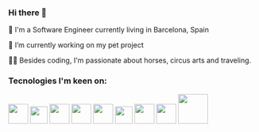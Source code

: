 ### Hi there 👋

🏮 I'm a Software Engineer currently living in Barcelona, Spain

🔭 I’m currently working on my pet project

🤸‍♀️ Besides coding, I'm passionate about horses, circus arts and traveling.

### Tecnologies I'm keen on:
  <div display="flex">
    <img width="40px" margin="10px" src="https://cdn.worldvectorlogo.com/logos/angular-icon.svg"/>
    <img width="35px" src="https://upload.wikimedia.org/wikipedia/commons/thumb/4/4c/Typescript_logo_2020.svg/1024px-Typescript_logo_2020.svg.png" />
    <img width="40px" src="https://cdn.worldvectorlogo.com/logos/nestjs.svg" />
    <img width="40px" src="https://upload.wikimedia.org/wikipedia/commons/1/17/GraphQL_Logo.svg" />
    <img width="40px" src="https://upload.wikimedia.org/wikipedia/commons/a/a7/React-icon.svg" />
    <img width="35px" src="https://cdn.worldvectorlogo.com/logos/nodejs-icon.svg" />
    <img width="40px" src="https://cdn.worldvectorlogo.com/logos/logo-javascript.svg" />
<!--     <img width="60px" src="https://cdn.worldvectorlogo.com/logos/jest-2.svg" /> -->
    <img width="40px" src="https://cdn.worldvectorlogo.com/logos/redux.svg" />
    <img width="60px" src="https://cdn.worldvectorlogo.com/logos/express-109.svg" />
  <div>



<!--
**thaistcosta/thaistcosta** is a ✨ _special_ ✨ repository because its `README.md` (this file) appears on your GitHub profile.

Here are some ideas to get you started:

- 🔭 I’m currently working on ...
- 🌱 I’m currently learning ...
- 👯 I’m looking to collaborate on ...
- 🤔 I’m looking for help with ...
- 💬 Ask me about ...
- 📫 How to reach me: ...
- 😄 Pronouns: ...
- ⚡ Fun fact: ...
-->
